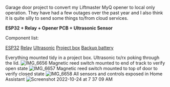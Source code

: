 Garage door project to convert my Liftmaster MyQ opener to local only operation. They have had a few outages over the past year and I also think it is quite silly to send some things to/from cloud services.

**ESP32 + Relay + Opener PCB + Ultrasonic Sensor**

Component list:

[ESP32](https://www.amazon.com/gp/product/B07BK435ZW/ref=ppx_yo_dt_b_search_asin_title?ie=UTF8&psc=1)
[Relay](https://www.amazon.com/gp/product/B0798CZDR9/ref=ppx_yo_dt_b_search_asin_title?ie=UTF8&psc=1)
[Ultrasonic](https://www.amazon.com/gp/product/B01JG09DCK/ref=ppx_yo_dt_b_search_asin_title?ie=UTF8&psc=1)
[Project box](https://www.amazon.com/gp/product/B08PP1W8Q3/ref=ppx_yo_dt_b_search_asin_title?ie=UTF8&psc=1)
[Backup battery](https://www.amazon.com/gp/product/B07YRZYLKV/ref=ppx_yo_dt_b_search_asin_title?ie=UTF8&psc=1)

Everything mounted tidy in a project box. Ultrasonic tx/rx poking through the lid.
![IMG_6656](https://user-images.githubusercontent.com/6666082/197527056-63d4d01e-3469-43c3-92bd-9583d641fa4e.jpg)
Magnetic reed switch mounted to end of track to verify open state
![IMG_6657](https://user-images.githubusercontent.com/6666082/197527064-1663b249-679d-456b-886e-71c61924c5a7.jpg)
Magnetic reed switch mounted to top of door to verify closed state
![IMG_6658](https://user-images.githubusercontent.com/6666082/197527069-54a0d3f7-875f-4cbd-8f3d-d43318b62d37.jpg)
All sensors and controls exposed in Home Assistant
![Screenshot 2022-10-24 at 7 37 09 AM](https://user-images.githubusercontent.com/6666082/197527087-9a2ad8cb-a5d8-41c8-92b7-350b9caf5ec6.png)
